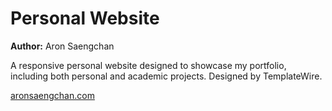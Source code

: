 # Personal Website

**Author:** Aron Saengchan

A responsive personal website designed to showcase my portfolio, including both personal and academic projects. Designed by TemplateWire.

[aronsaengchan.com](aronsaengchan.com)